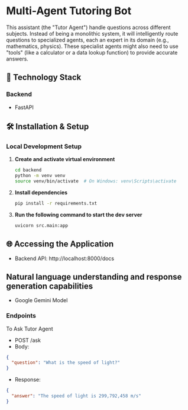 # Multi-Agent Tutoring Bot

This assistant (the "Tutor Agent") handle questions across different subjects. Instead of being a monolithic system, it will intelligently route questions to specialized agents, each an expert in its domain (e.g., mathematics, physics). These specialist agents might also need to use "tools" (like a calculator or a data lookup function) to provide accurate answers.

## 🚀 Technology Stack

### Backend

- FastAPI

## 🛠️ Installation & Setup

### Local Development Setup

1. **Create and activate virtual environment**

   ```bash
   cd backend
   python -m venv venv
   source venv/bin/activate  # On Windows: venv\Scripts\activate
   ```

2. **Install dependencies**

   ```bash
   pip install -r requirements.txt
   ```

3. **Run the following command to start the dev server**

   ```bash
   uvicorn src.main:app
   ```

## 🌐 Accessing the Application

- Backend API: http://localhost:8000/docs

## Natural language understanding and response generation capabilities

- Google Gemini Model

### Endpoints

To Ask Tutor Agent

- POST /ask
- Body:

```json
{
  "question": "What is the speed of light?"
}
```

- Response:

```json
{
  "answer": "The speed of light is 299,792,458 m/s"
}
```
